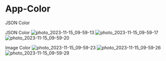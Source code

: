 # App-Color
JSON Color



JSON Color
![photo_2023-11-15_09-59-13](https://github.com/OstaninOn/App-Color/assets/114023414/618eee14-d660-47ff-9e83-a2bb2dc10c09)
![photo_2023-11-15_09-59-17](https://github.com/OstaninOn/App-Color/assets/114023414/e3cae074-da39-4743-b540-94f3a2e2d6df)
![photo_2023-11-15_09-59-20](https://github.com/OstaninOn/App-Color/assets/114023414/ff39aded-7877-4d5a-9f4c-7809bda3a45b)

Image Color
![photo_2023-11-15_09-59-23](https://github.com/OstaninOn/App-Color/assets/114023414/5998533a-61e1-4212-9cd9-4f0fca540528)
![photo_2023-11-15_09-59-26](https://github.com/OstaninOn/App-Color/assets/114023414/353960c8-5cc0-469c-ae44-ec4d641e95f7)
![photo_2023-11-15_09-59-29](https://github.com/OstaninOn/App-Color/assets/114023414/fa05f66e-aa85-46b2-8617-4feed0bb502e)
